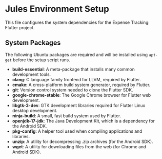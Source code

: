 # Jules Environment Setup

This file configures the system dependencies for the Expense Tracking Flutter project.

## System Packages

The following Ubuntu packages are required and will be installed using `apt-get` before the setup script runs.

*   **build-essential**: A meta-package that installs many common development tools.
*   **clang**: C language family frontend for LLVM, required by Flutter.
*   **cmake**: A cross-platform build system generator, required by Flutter.
*   **git**: Version control system needed to clone the Flutter SDK.
*   **google-chrome-stable**: The Google Chrome browser for Flutter web development.
*   **libgtk-3-dev**: GTK development libraries required for Flutter Linux desktop development.
*   **ninja-build**: A small, fast build system used by Flutter.
*   **openjdk-17-jdk**: The Java Development Kit, which is a dependency for the Android SDK.
*   **pkg-config**: A helper tool used when compiling applications and libraries.
*   **unzip**: A utility for decompressing .zip archives (for the Android SDK).
*   **wget**: A utility for downloading files from the web (for Chrome and Android SDK).